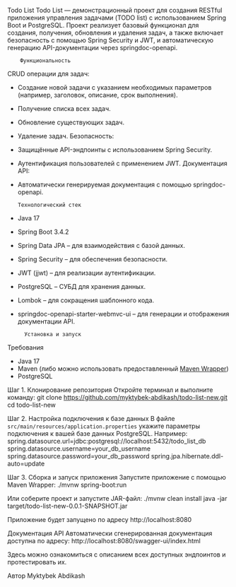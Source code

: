 Todo List
Todo List — демонстрационный проект для создания RESTful приложения управления задачами (TODO list) с использованием Spring Boot и PostgreSQL. Проект реализует базовый функционал для создания, получения, обновления и удаления задач, а также включает безопасность с помощью Spring Security и JWT, и автоматическую генерацию API-документации через springdoc-openapi.

        Функциональность
CRUD операции для задач: 
  - Создание новой задачи с указанием необходимых параметров (например, заголовок, описание, срок выполнения).  
  - Получение списка всех задач.  
  - Обновление существующих задач.  
  - Удаление задач.
Безопасность:
  - Защищённые API-эндпоинты с использованием Spring Security.  
  - Аутентификация пользователей с применением JWT.
Документация API: 
  - Автоматически генерируемая документация с помощью springdoc-openapi.

        Технологический стек
- Java 17
- Spring Boot 3.4.2
- Spring Data JPA – для взаимодействия с базой данных.
- Spring Security – для обеспечения безопасности.
- JWT (jjwt) – для реализации аутентификации.
- PostgreSQL – СУБД для хранения данных.
- Lombok – для сокращения шаблонного кода.
- springdoc-openapi-starter-webmvc-ui – для генерации и отображения документации API.

        Установка и запуск
Требования
- Java 17
- Maven (либо можно использовать предоставленный [Maven Wrapper](./mvnw))
- PostgreSQL

Шаг 1. Клонирование репозитория
Откройте терминал и выполните команду:
git clone https://github.com/myktybek-abdikash/todo-list-new.git
cd todo-list-new

Шаг 2. Настройка подключения к базе данных
В файле `src/main/resources/application.properties` укажите параметры подключения к вашей базе данных PostgreSQL. Например:
spring.datasource.url=jdbc:postgresql://localhost:5432/todo_list_db
spring.datasource.username=your_db_username
spring.datasource.password=your_db_password
spring.jpa.hibernate.ddl-auto=update

Шаг 3. Сборка и запуск приложения
Запустите приложение с помощью Maven Wrapper:
./mvnw spring-boot:run

Или соберите проект и запустите JAR-файл:
./mvnw clean install
java -jar target/todo-list-new-0.0.1-SNAPSHOT.jar

Приложение будет запущено по адресу http://localhost:8080

Документация API
Автоматически сгенерированная документация доступна по адресу:
http://localhost:8080/swagger-ui/index.html

Здесь можно ознакомиться с описанием всех доступных эндпоинтов и протестировать их.

Автор
Myktybek Abdikash

